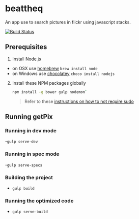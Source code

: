 # beattheq
An app use to search pictures in flickr using javascript stacks.

[![Build Status](https://travis-ci.org/mouthzipper/beattheq.svg?branch=master)](https://travis-ci.org/mouthzipper/beattheq)

## Prerequisites

1. Install [Node.js](http://nodejs.org)
 - on OSX use [homebrew](http://brew.sh) `brew install node`
 - on Windows use [chocolatey](https://chocolatey.org/) `choco install nodejs`

2. Install these NPM packages globally

    ```bash
    npm install -g bower gulp nodemon`
    ```

    >Refer to these [instructions on how to not require sudo](https://github.com/sindresorhus/guides/blob/master/npm-global-without-sudo.md)

## Running getPix

### Running in dev mode
 -`gulp serve-dev`

### Running in spec mode
 -`gulp serve-specs`

### Building the project
 - `gulp build`

### Running the optimized code
 - `gulp serve-build`

